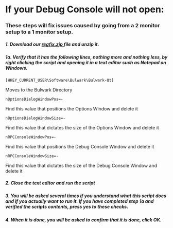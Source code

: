 # If your Debug Console will not open:

### These steps will fix issues caused by going from a 2 monitor setup to a 1 monitor setup.

##### 1. Download our [regfix.zip](https://kb.bulwarkcrypto.com/assets/Downloads/regfix.zip) file and unzip it.

#####   1a. Verify that it has the following lines, nothing more and nothing less, by right clicking the script and opening it in a text editor such as Notepad on Windows.

```[HKEY_CURRENT_USER\Software\Bulwark\Bulwark-Qt]```  

Moves to the Bulwark Directory

`nOptionsDialogWindowPos=-`  

Find this value that positions the Options Window and delete it

`nOptionsDialogWindowSize=-`  

Find this value that dictates the size of the Options Window and delete it

`nRPCConsoleWindowPos=-`  

Find this value that positions the Debug Console Window and delete it

`nRPCConsoleWindowSize=-` 

Find this value that dictates the size of the Debug Console Window and delete it

##### 2. Close the text editor and run the script

##### 3. You will be asked several times if you understand what this script does and if you actually want to run it. If you have completed step 1a and verified the scripts contents, press yes to these checks.

##### 4. When it is done, you will be asked to confirm that it is done, click OK.
